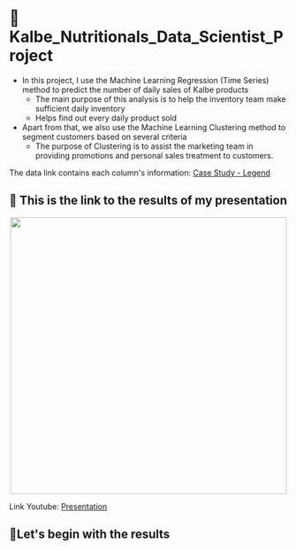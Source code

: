# 📌Kalbe_Nutritionals_Data_Scientist_Project
- In this project, I use the Machine Learning Regression (Time Series) method to predict the number of daily sales of Kalbe products
  - The main purpose of this analysis is to help the inventory team make sufficient daily inventory
  - Helps find out every daily product sold
- Apart from that, we also use the Machine Learning Clustering method to segment customers based on several criteria
  - The purpose of Clustering is to assist the marketing team in providing promotions and personal sales treatment to customers.

The data link contains each column's information: [Case Study - Legend](https://github.com/nurkholiqaganihafid/Kalbe_Nutritionals_Data_Scientist_Project/blob/main/content/Case%20Study%20-%20Legend.txt)

## 🎯 This is the link to the results of my presentation

<p align="center">
  <img src="https://github.com/nurkholiqaganihafid/Kalbe_Nutritionals_Data_Scientist_Project/assets/89395541/27ef20d3-529b-4244-b468-a1b7f6817169" width="500">
</p>

Link Youtube: [Presentation](https://youtu.be/ei9wMbJKo4A)

## 🎯Let's begin with the results 
